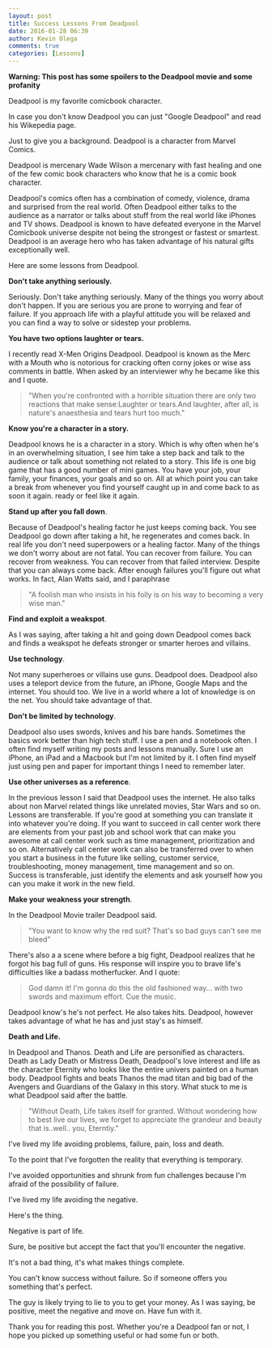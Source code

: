 ```yaml
---
layout: post
title: Success Lessons From Deadpool
date: 2016-01-28 06:39
author: Kevin Olega
comments: true
categories: [Lessons]
---
```


**Warning: This post has some spoilers to the Deadpool movie and some profanity**

Deadpool is my favorite comicbook character. 

In case you don't know Deadpool you can just "Google Deadpool" and read his Wikepedia page. 

Just to give you a background. Deadpool is a character from Marvel Comics. 

Deadpool is mercenary Wade Wilson a mercenary with fast healing and one of the few comic book characters who know that he is a comic book character. 

Deadpool's comics often has a combination of comedy, violence, drama and surprised from the real world. Often Deadpool either talks to the audience as a narrator or talks about stuff from the real world like iPhones and TV shows. Deadpool is known to have defeated everyone in the Marvel Comicbook universe despite not being the strongest or fastest or smartest. Deadpool is an average hero who has taken advantage of his natural gifts exceptionally well.

Here are some lessons from Deadpool.

**Don't take anything seriously.** 

Seriously. Don't take anything seriously. Many of the things you worry about don't happen. If you are serious you are prone to worrying and fear of failure. If you approach life with a playful attitude you will be relaxed and you can find a way to solve or sidestep your problems.


**You have two options laughter or tears.** 

I recently read X-Men Origins Deadpool. Deadpool is known as the Merc with a Mouth who is notorious for cracking often corny jokes or wise ass comments in battle. When asked by an interviewer why he became like this and I quote.

>"When you're confronted with a horrible situation there are only two reactions that make sense:Laughter or tears.And laughter, after all, is nature's anaesthesia and tears hurt too much."

**Know you're a character in a story.** 

Deadpool knows he is a character in a story. Which is why often when he's in an overwhelming situation, I see him take a step back and talk to the audience or talk about something not related to a story. This life is one big game that has a good number of mini games. You have your job, your family, your finances, your goals and so on. All at which point you can take a break from whenever you find yourself caught up in and come back to as soon it again. ready or feel like it again.

**Stand up after you fall down**.

Because of Deadpool's healing factor he just keeps coming back. You see Deadpool go down after taking a hit, he regenerates and comes back. In real life you don't need superpowers or a healing factor. Many of the things we don't worry about are not fatal. You can recover from failure. You can recover from weakness. You can recover from that failed interview. Despite that you can always come back. After enough failures you'll figure out what works. In fact, Alan Watts said, and I paraphrase

> "A foolish man who insists in his folly is on his way to becoming a very wise man." 

**Find and exploit a weakspot**. 

As I was saying, after taking a hit and going down Deadpool comes back and finds a weakspot he defeats stronger or smarter heroes and villains.

**Use technology**. 

Not many superheroes or villains use guns. Deadpool does. Deadpool also uses a teleport device from the future, an iPhone, Google Maps and the internet. You should too. We live in a world where a lot of knowledge is on the net. You should take advantage of that.

**Don't be limited by technology**. 

Deadpool also uses swords, knives and his bare hands. Sometimes the basics work better than high tech stuff. I use a pen and a notebook often. I often find myself writing my posts and lessons manually. Sure I use an iPhone, an iPad and a Macbook but I'm not limited by it. I often find myself just using pen and paper for important things I need to remember later.

**Use other universes as a reference**. 

In the previous lesson I said that Deadpool uses the internet. He also talks about non Marvel related things like unrelated movies, Star Wars and so on. Lessons are transferable. If you're good at something you can translate it into whatever you're doing. If you want to succeed in call center work there are elements from your past job and school work that can make you awesome at call center work such as time management, prioritization and so on. Alternatively call center work can also be transferred over to when you start a business in the future like selling, customer service, troubleshooting, money management, time management and so on. Success is transferable, just identify the elements and ask yourself how you can you make it work in the new field.

**Make your weakness your strength**. 

In the Deadpool Movie trailer Deadpool said.

> "You want to know why the red suit? That's so bad guys can't see me bleed"
 
There's also a a scene where before a big fight, Deadpool realizes that he forgot his bag full of guns. His response will inspire you to brave life's difficulties like a badass motherfucker. And I quote:

> God damn it! I'm gonna do this the old fashioned way... with two swords and maximum effort. Cue the music.

Deadpool know's he's not perfect. He also takes hits. Deadpool, however takes advantage of what he has and just stay's as himself.

**Death and Life.** 

In Deadpool and Thanos. Death and Life are personified as characters. Death as Lady Death or Mistress Death, Deadpool's love interest and life as the character Eternity who looks like the entire univers painted on a human body. Deadpool fights and beats Thanos the mad titan and big bad of the Avengers and Guardians of the Galaxy in this story. What stuck to me is what Deadpool said after the battle.

>  "Without Death, Life takes itself for granted. Without wondering how to best live our lives, we forget to appreciate the grandeur and beauty that is..well.. you, Eterntiy."

I've lived my life avoiding problems, failure, pain, loss and death. 

To the point that I've forgotten the reality that everything is temporary.

I've avoided opportunities and shrunk from fun challenges because I'm afraid of the possibility of failure. 

I've lived my life avoiding the negative. 

Here's the thing. 

Negative is part of life. 

Sure, be positive but accept the fact that you'll encounter the negative. 

It's not a bad thing, it's what makes things complete. 

You can't know success without failure. So if someone offers you something that's perfect. 

The guy is likely trying to lie to you to get your money. As I was saying, be positive, meet the negative and move on. Have fun with it.

Thank you for reading this post. Whether you're a Deadpool fan or not, I hope you picked up something useful or had some fun or both.

